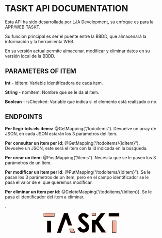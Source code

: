 # TASKT API DOCUMENTATION
Esta API ha sido desarrollada por LJA Development, su enfoque es para la APP/WEB TASKT.

Su función principal es ser el puente entre la BBDD, que almacenará la información y la herramienta WEB.

En su versión actual permite almacenar, modificar y eliminar datos en su versión local de la BBDD.

## PARAMETERS OF ITEM
**int** - idItem: Variable identificadora de cada ítem.

**String** - nomItem: Nombre que se le da al ítem.

**Boolean** - isChecked: Variable que indica si el elemento está realizado o no.

## ENDPOINTS
**Per llegir tots els items:** @GetMapping(“/todoitems”). Devuelve un array de JSON, en cada JSON estarán los 3 parámetros del ítem.

**Per consultar un item per id:** @GetMapping(“/todoitems/{idItem}”). Devuelve un JSON, este será el ítem con la id indicada en la búsqueda.

**Per crear un item:** @PostMapping(“/items”). Necesita que se le pasen los 3 parámetros de un ítem.

**Per modificar un item per id:** @PutMapping(“/todoitems/{idItem}”). Se le pasan los 3 parámetros de un ítem, pero en el campo identificador se le pasa el valor de el que queremos modificar.

**Per eliminar un item per id:** @DeleteMapping(“/todoitems/{idItem}). Se le pasa el identificador del ítem a eliminar.

.
<p align="center">
  <img src="https://github.com/albertponsmarques/TASKT_api/blob/master/LOGOv2.png">
</p>
